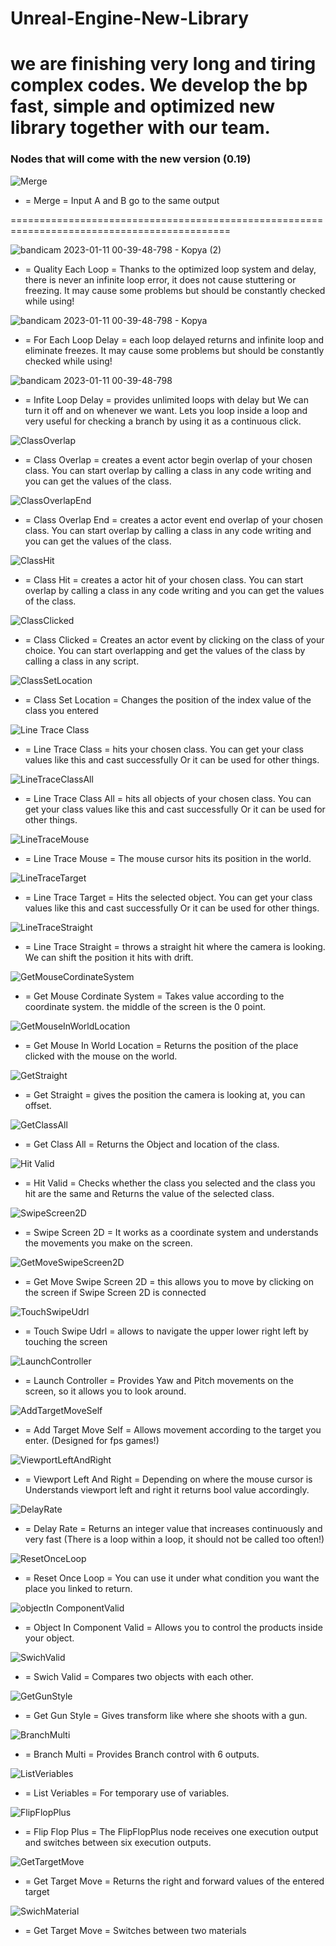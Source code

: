 # Unreal-Engine-New-Library
we are finishing very long and tiring complex codes. We develop the bp fast, simple and optimized new library together with our team.
=========================================================================================================================================================================

### Nodes that will come with the new version (0.19)

![Merge](https://user-images.githubusercontent.com/112575364/211824486-4e2fa9bb-fadc-4fb7-925e-a3370ca00d3f.png)

* = Merge = Input A and B go to the same output

============================================================================================

![bandicam 2023-01-11 00-39-48-798 - Kopya (2)](https://user-images.githubusercontent.com/112575364/211668188-45f8ddfa-f24e-4d37-9e5c-9c2246cf6024.png) 

* = Quality Each Loop = Thanks to the optimized loop system and delay, there is never an infinite loop error, it does not cause stuttering or freezing. It may cause some problems but should be constantly checked while using! 

![bandicam 2023-01-11 00-39-48-798 - Kopya](https://user-images.githubusercontent.com/112575364/211670343-f681f0c6-498c-4827-bd1b-d08055dedbd0.png)

* = For Each Loop Delay = each loop delayed returns and infinite loop and eliminate freezes. It may cause some problems but should be constantly checked while using!

![bandicam 2023-01-11 00-39-48-798](https://user-images.githubusercontent.com/112575364/211671244-2eb26b90-3f2a-4ad9-bb68-64669bfeb9b5.png)

* = Infite Loop Delay = provides unlimited loops with delay but We can turn it off and on whenever we want. Lets you loop inside a loop and very useful for checking a branch by using it as a continuous click.

![ClassOverlap](https://user-images.githubusercontent.com/112575364/211673252-67e8034b-6526-4357-a337-273ff46288af.png)

* = Class Overlap = creates a event actor begin overlap of your chosen class. You can start overlap by calling a class in any code writing and you can get the values of the class.

![ClassOverlapEnd](https://user-images.githubusercontent.com/112575364/211674157-98f40755-f166-41cb-9de6-6a68fbf29262.png)

* = Class Overlap End = creates a actor event end overlap of your chosen class. You can start overlap by calling a class in any code writing and you can get the values of the class.

![ClassHit](https://user-images.githubusercontent.com/112575364/211674765-290ab05e-fc4c-4cea-99ba-3e0b6f99ebec.png)

* = Class Hit = creates a actor hit of your chosen class. You can start overlap by calling a class in any code writing and you can get the values of the class.

![ClassClicked](https://user-images.githubusercontent.com/112575364/211675056-e57f28e8-2bba-43de-aae4-bc3e84edf119.png)

* = Class Clicked = Creates an actor event by clicking on the class of your choice. You can start overlapping and get the values of the class by calling a class in any script.

![ClassSetLocation](https://user-images.githubusercontent.com/112575364/211676364-c595c00a-c270-40c5-bbb5-8294c1aa8f42.png)

* = Class Set Location = Changes the position of the index value of the class you entered

![Line Trace Class](https://user-images.githubusercontent.com/112575364/211677080-25edd4b5-5014-4562-96ce-081ce06356e6.png)

* = Line Trace Class = hits your chosen class. You can get your class values like this and cast successfully Or it can be used for other things.

![LineTraceClassAll](https://user-images.githubusercontent.com/112575364/211677524-19bb5b8e-e439-4326-9fea-f827bf776fb3.png)

* = Line Trace Class All = hits all objects of your chosen class. You can get your class values like this and cast successfully Or it can be used for other things.

![LineTraceMouse](https://user-images.githubusercontent.com/112575364/211678499-786952ba-3028-4ca0-a177-694d5bc9b7d4.png)

* = Line Trace Mouse = The mouse cursor hits its position in the world.

![LineTraceTarget](https://user-images.githubusercontent.com/112575364/211678987-248e24ca-fc73-43b9-b2ed-d8250d11af39.png)

* = Line Trace Target = Hits the selected object. You can get your class values like this and cast successfully Or it can be used for other things.

![LineTraceStraight](https://user-images.githubusercontent.com/112575364/211679096-b34fbfb2-1c17-4c41-976d-e4abd233325a.png)

* = Line Trace Straight = throws a straight hit where the camera is looking. We can shift the position it hits with drift.

![GetMouseCordinateSystem](https://user-images.githubusercontent.com/112575364/211681103-ac9d4518-6ea3-45c9-bef8-39de7f185b1d.png)

* = Get Mouse Cordinate System = Takes value according to the coordinate system. the middle of the screen is the 0 point.

![GetMouseInWorldLocation](https://user-images.githubusercontent.com/112575364/211747065-d5845d86-46af-4287-b1a4-6ef887f7a24e.png)

* = Get Mouse In World Location = Returns the position of the place clicked with the mouse on the world.

![GetStraight](https://user-images.githubusercontent.com/112575364/211747331-d447c654-a63a-4bde-8288-8100e18b5eb8.png)

* = Get Straight = gives the position the camera is looking at, you can offset.

![GetClassAll](https://user-images.githubusercontent.com/112575364/211747637-72ad2be8-bee3-4670-8776-d16daba9f40c.png)

* = Get Class All = Returns the Object and location of the class.

![Hit Valid](https://user-images.githubusercontent.com/112575364/211749953-9e3d762f-ae36-49d8-94ab-4dcf6fa99d84.png)

* = Hit Valid = Checks whether the class you selected and the class you hit are the same and Returns the value of the selected class.

![SwipeScreen2D](https://user-images.githubusercontent.com/112575364/211750407-c8614f0b-ea08-4ce6-8f2a-2b6f320eec2d.png)

* = Swipe Screen 2D = It works as a coordinate system and understands the movements you make on the screen.

![GetMoveSwipeScreen2D](https://user-images.githubusercontent.com/112575364/211750894-0319e62e-93d1-40d7-8712-e566d53b722f.png)

* = Get Move Swipe Screen 2D = this allows you to move by clicking on the screen if Swipe Screen 2D is connected

![TouchSwipeUdrl](https://user-images.githubusercontent.com/112575364/211752261-c01f850e-6839-4af1-8526-175e930d1c7e.png)

* = Touch Swipe Udrl = allows to navigate the upper lower right left by touching the screen

![LaunchController](https://user-images.githubusercontent.com/112575364/211752652-1150031b-3d3e-4d29-a54c-9af6e3dbfcf7.png)

* = Launch Controller = Provides Yaw and Pitch movements on the screen, so it allows you to look around.

![AddTargetMoveSelf](https://user-images.githubusercontent.com/112575364/211753185-408f5973-fd52-496d-b56d-6d163917a458.png)

* = Add Target Move Self = Allows movement according to the target you enter. (Designed for fps games!)

![ViewportLeftAndRight](https://user-images.githubusercontent.com/112575364/211755163-e5b55a85-e566-4b89-9564-24a113b2893c.png)

* = Viewport Left And Right = Depending on where the mouse cursor is Understands viewport left and right it returns bool value accordingly.

![DelayRate](https://user-images.githubusercontent.com/112575364/211755670-48ffee16-7263-46fe-956e-a4aa1830d6d0.png)

* = Delay Rate = Returns an integer value that increases continuously and very fast (There is a loop within a loop, it should not be called too often!)

![ResetOnceLoop](https://user-images.githubusercontent.com/112575364/211757169-f4e89887-a3e7-4c23-a3c7-3d9a8b4c26ba.png)

* = Reset Once Loop = You can use it under what condition you want the place you linked to return.

![objectIn ComponentValid](https://user-images.githubusercontent.com/112575364/211757748-817f5b1c-04dd-41dd-b985-2d8826f296e1.png)

* = Object In Component Valid = Allows you to control the products inside your object.

![SwichValid](https://user-images.githubusercontent.com/112575364/211758215-4aa0b3d3-7c33-4a33-895a-63e2c1ab3e63.png)

* = Swich Valid = Compares two objects with each other.

![GetGunStyle](https://user-images.githubusercontent.com/112575364/211759967-9fb5b7d0-e57e-4823-86e9-1463c4140809.png)

* = Get Gun Style = Gives transform like where she shoots with a gun.

![BranchMulti](https://user-images.githubusercontent.com/112575364/211760545-39bf5845-2f24-4b69-8c94-cbe93ff95008.png)

* = Branch Multi = Provides Branch control with 6 outputs.

![ListVeriables](https://user-images.githubusercontent.com/112575364/211760930-1e344927-91a7-4466-af6d-60ef1743c751.png)

* = List Veriables = For temporary use of variables.

![FlipFlopPlus](https://user-images.githubusercontent.com/112575364/211761134-0b4017d1-49b0-477e-907d-8bfdaef6666c.png)

* = Flip Flop Plus = The FlipFlopPlus node receives one execution output and switches between six execution outputs.

![GetTargetMove](https://user-images.githubusercontent.com/112575364/211761678-12efa513-ade7-4771-a802-e6747d110f2f.png)

* = Get Target Move = Returns the right and forward values of the entered target

![SwichMaterial](https://user-images.githubusercontent.com/112575364/211762022-b2cabb17-5f8b-4ddd-aa5c-8a991f24fea3.png)

* = Get Target Move = Switches between two materials

